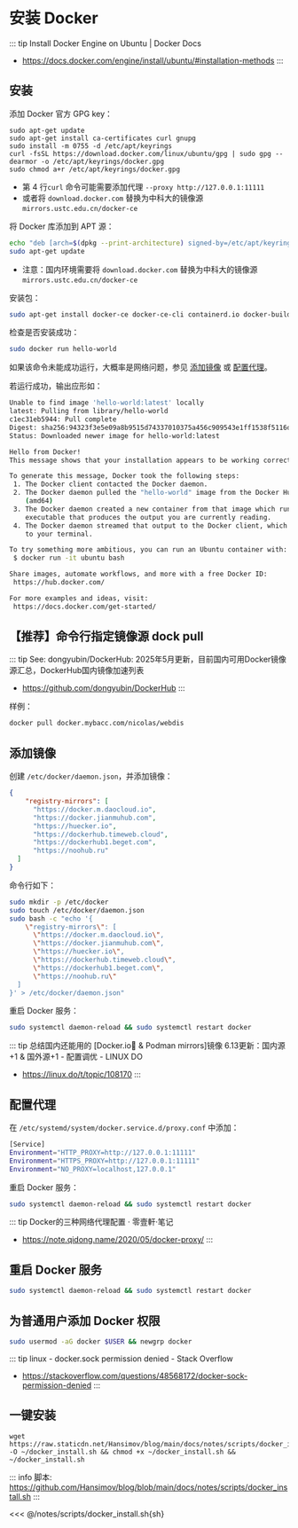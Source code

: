 # 安装 Docker

::: tip Install Docker Engine on Ubuntu | Docker Docs
* https://docs.docker.com/engine/install/ubuntu/#installation-methods
:::

## 安装

添加 Docker 官方 GPG key：

```sh{4}
sudo apt-get update
sudo apt-get install ca-certificates curl gnupg
sudo install -m 0755 -d /etc/apt/keyrings
curl -fsSL https://download.docker.com/linux/ubuntu/gpg | sudo gpg --dearmor -o /etc/apt/keyrings/docker.gpg
sudo chmod a+r /etc/apt/keyrings/docker.gpg
```

- 第 4 行`curl` 命令可能需要添加代理 `--proxy http://127.0.0.1:11111`
- 或者将 `download.docker.com` 替换为中科大的镜像源 `mirrors.ustc.edu.cn/docker-ce`

将 Docker 库添加到 APT 源：

```sh
echo "deb [arch=$(dpkg --print-architecture) signed-by=/etc/apt/keyrings/docker.gpg] https://mirrors.ustc.edu.cn/docker-ce/linux/ubuntu $(. /etc/os-release && echo "$VERSION_CODENAME") stable" | sudo tee /etc/apt/sources.list.d/docker.list > /dev/null
sudo apt-get update
```

- 注意：国内环境需要将 `download.docker.com` 替换为中科大的镜像源 `mirrors.ustc.edu.cn/docker-ce`

安装包：

```sh
sudo apt-get install docker-ce docker-ce-cli containerd.io docker-buildx-plugin docker-compose-plugin
```

检查是否安装成功：

```sh
sudo docker run hello-world
```

如果该命令未能成功运行，大概率是网络问题，参见 [添加镜像](#添加镜像) 或 [配置代理](#配置代理)。

若运行成功，输出应形如：

```sh
Unable to find image 'hello-world:latest' locally
latest: Pulling from library/hello-world
c1ec31eb5944: Pull complete
Digest: sha256:94323f3e5e09a8b9515d74337010375a456c909543e1ff1538f5116d38ab3989
Status: Downloaded newer image for hello-world:latest

Hello from Docker!
This message shows that your installation appears to be working correctly.

To generate this message, Docker took the following steps:
 1. The Docker client contacted the Docker daemon.
 2. The Docker daemon pulled the "hello-world" image from the Docker Hub.
    (amd64)
 3. The Docker daemon created a new container from that image which runs the
    executable that produces the output you are currently reading.
 4. The Docker daemon streamed that output to the Docker client, which sent it
    to your terminal.

To try something more ambitious, you can run an Ubuntu container with:
 $ docker run -it ubuntu bash

Share images, automate workflows, and more with a free Docker ID:
 https://hub.docker.com/

For more examples and ideas, visit:
 https://docs.docker.com/get-started/
```


## 【推荐】命令行指定镜像源 dock pull 

::: tip See: dongyubin/DockerHub: 2025年5月更新，目前国内可用Docker镜像源汇总，DockerHub国内镜像加速列表
* https://github.com/dongyubin/DockerHub
:::

样例：

```sh
docker pull docker.mybacc.com/nicolas/webdis
```

## 添加镜像

创建 `/etc/docker/daemon.json`，并添加镜像：

```json
{
    "registry-mirrors": [
      "https://docker.m.daocloud.io", 
      "https://docker.jianmuhub.com",
      "https://huecker.io",
      "https://dockerhub.timeweb.cloud",
      "https://dockerhub1.beget.com",
      "https://noohub.ru"
  ]
}
```

命令行如下：

```sh
sudo mkdir -p /etc/docker
sudo touch /etc/docker/daemon.json
sudo bash -c "echo '{
    \"registry-mirrors\": [
      \"https://docker.m.daocloud.io\", 
      \"https://docker.jianmuhub.com\",
      \"https://huecker.io\",
      \"https://dockerhub.timeweb.cloud\",
      \"https://dockerhub1.beget.com\",
      \"https://noohub.ru\"
  ]
}' > /etc/docker/daemon.json"
```

重启 Docker 服务：

```sh
sudo systemctl daemon-reload && sudo systemctl restart docker
```

::: tip 总结国内还能用的 [Docker.io🐳 & Podman mirrors]镜像 6.13更新：国内源+1 & 国外源+1 - 配置调优 - LINUX DO
* https://linux.do/t/topic/108170
:::

## 配置代理

在 `/etc/systemd/system/docker.service.d/proxy.conf` 中添加：

```sh
[Service]
Environment="HTTP_PROXY=http://127.0.0.1:11111"
Environment="HTTPS_PROXY=http://127.0.0.1:11111"
Environment="NO_PROXY=localhost,127.0.0.1"
```

重启 Docker 服务：

```sh
sudo systemctl daemon-reload && sudo systemctl restart docker
```

::: tip Docker的三种网络代理配置 · 零壹軒·笔记
- https://note.qidong.name/2020/05/docker-proxy/
:::

## 重启 Docker 服务

```sh
sudo systemctl daemon-reload && sudo systemctl restart docker
```

## 为普通用户添加 Docker 权限

```sh
sudo usermod -aG docker $USER && newgrp docker
```

::: tip linux - docker.sock permission denied - Stack Overflow
* https://stackoverflow.com/questions/48568172/docker-sock-permission-denied
:::

## 一键安装

```
wget https://raw.staticdn.net/Hansimov/blog/main/docs/notes/scripts/docker_install.sh -O ~/docker_install.sh && chmod +x ~/docker_install.sh && ~/docker_install.sh
```

::: info 脚本: https://github.com/Hansimov/blog/blob/main/docs/notes/scripts/docker_install.sh
:::

<<< @/notes/scripts/docker_install.sh{sh}
